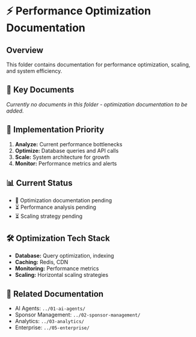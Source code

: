 # ⚡ Performance Optimization Documentation

## Overview
This folder contains documentation for performance optimization, scaling, and system efficiency.

## 📁 Key Documents

*Currently no documents in this folder - optimization documentation to be added.*

## 🎯 Implementation Priority
1. **Analyze:** Current performance bottlenecks
2. **Optimize:** Database queries and API calls
3. **Scale:** System architecture for growth
4. **Monitor:** Performance metrics and alerts

## 📊 Current Status
- 🔄 Optimization documentation pending
- ⏳ Performance analysis pending
- ⏳ Scaling strategy pending

## 🛠️ Optimization Tech Stack
- **Database:** Query optimization, indexing
- **Caching:** Redis, CDN
- **Monitoring:** Performance metrics
- **Scaling:** Horizontal scaling strategies

## 🔗 Related Documentation
- AI Agents: `../01-ai-agents/`
- Sponsor Management: `../02-sponsor-management/`
- Analytics: `../03-analytics/`
- Enterprise: `../05-enterprise/`